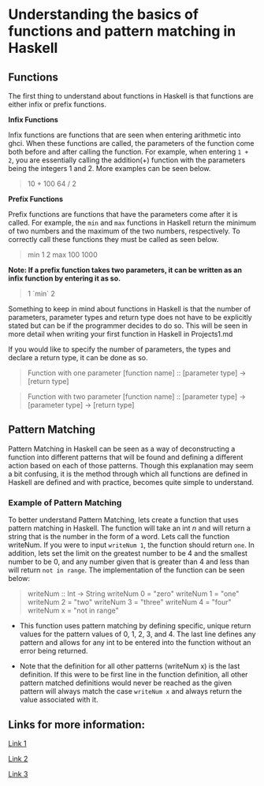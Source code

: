 # Understanding the basics of functions and pattern matching in Haskell

## Functions

The first thing to understand about functions in Haskell is that functions are either infix or prefix functions.

**Infix Functions**

Infix functions are functions that are seen when entering arithmetic into ghci. When these functions are called, the parameters of the function come both before and after calling the function. For example, when entering `1 + 2`, you are essentially calling the addition\(+\) function with the parameters being the integers 1 and 2. More examples can be seen below.

> 10 + 100
> 64 / 2

**Prefix Functions**

Prefix functions are functions that have the parameters come after it is called. For example, the `min` and `max` functions in Haskell return the minimum of two numbers and the maximum of the two numbers, respectively. To correctly call these functions they must be called as seen below.

> min 1 2
> max 100 1000

**Note: If a prefix function takes two parameters, it can be written as an infix function by entering it as so.**

> 1 \`min\` 2

Something to keep in mind about functions in Haskell is that the number of parameters, parameter types and return type does not have to be explicitly stated but can be if the programmer decides to do so. This will be seen in more detail when writing your first function in Haskell in Projects1.md

If you would like to specify the number of parameters, the types and declare a return type, it can be done as so. 

> Function with one parameter
> [function name] :: [parameter type] -> [return type]

> Function with two parameter
> [function name] :: [parameter type] -> [parameter type] -> [return type]

## Pattern Matching

Pattern Matching in Haskell can be seen as a way of deconstructing a function into different patterns that will be found and defining a different action based on each of those patterns. Though this explanation may seem a bit confusing, it is the method through which all functions are defined in Haskell are defined and with practice, becomes quite simple to understand.

### Example of Pattern Matching

To better understand Pattern Matching, lets create a function that uses pattern matching in Haskell. The function will take an int *n* and will return a string that is the number in the form of a word. Lets call the function writeNum. If you were to input `writeNum 1`, the function should return `one`. In addition, lets set the limit on the greatest number to be 4 and the smallest number to be 0, and any number given that is greater than 4 and less than will return `not in range`. The implementation of the function can be seen below:

> writeNum :: Int -> String
> writeNum 0 = "zero"
> writeNum 1 = "one"
> writeNum 2 = "two"
> writeNum 3 = "three"
> writeNum 4 = "four"
> writeNum x = "not in range"

* This function uses pattern matching by defining specific, unique return values for the pattern values of 0, 1, 2, 3, and 4. The last line defines any pattern and allows for any int to be entered into the function without an error being returned.

* Note that the definition for all other patterns (writeNum x) is the last definition. If this were to be first line in the function definition, all other pattern matched definitions would never be reached as the given pattern will always match the case `writeNum x` and always return the value associated with it.

## Links for more information:

[Link 1](http://learnyouahaskell.com/syntax-in-functions)

[Link 2](https://www.tutorialspoint.com/haskell/haskell_functions.htm)

[Link 3](https://www.haskell.org/tutorial/functions.html)
